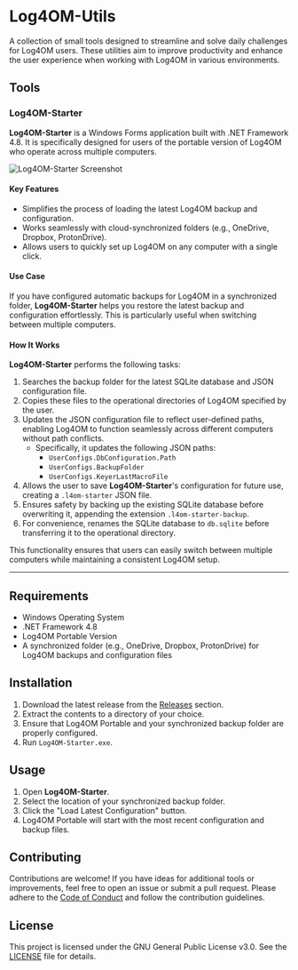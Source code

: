 # Log4OM-Utils

A collection of small tools designed to streamline and solve daily challenges for Log4OM users. These utilities aim to improve productivity and enhance the user experience when working with Log4OM in various environments.

## Tools

### Log4OM-Starter

**Log4OM-Starter** is a Windows Forms application built with .NET Framework 4.8. It is specifically designed for users of the portable version of Log4OM who operate across multiple computers.

![Log4OM-Starter Screenshot](https://s.l2m.io/d4bfd898-8616-4267-93bc-e249ceabe177)

#### Key Features

- Simplifies the process of loading the latest Log4OM backup and configuration.
- Works seamlessly with cloud-synchronized folders (e.g., OneDrive, Dropbox, ProtonDrive).
- Allows users to quickly set up Log4OM on any computer with a single click.

#### Use Case

If you have configured automatic backups for Log4OM in a synchronized folder, **Log4OM-Starter** helps you restore the latest backup and configuration effortlessly. This is particularly useful when switching between multiple computers.

#### How It Works

**Log4OM-Starter** performs the following tasks:

1. Searches the backup folder for the latest SQLite database and JSON configuration file.
2. Copies these files to the operational directories of Log4OM specified by the user.
3. Updates the JSON configuration file to reflect user-defined paths, enabling Log4OM to function seamlessly across different computers without path conflicts.
   - Specifically, it updates the following JSON paths:
     - `UserConfigs.DbConfiguration.Path`
     - `UserConfigs.BackupFolder`
     - `UserConfigs.KeyerLastMacroFile`
4. Allows the user to save **Log4OM-Starter**'s configuration for future use, creating a `.l4om-starter` JSON file.
5. Ensures safety by backing up the existing SQLite database before overwriting it, appending the extension `.l4om-starter-backup`.
6. For convenience, renames the SQLite database to `db.sqlite` before transferring it to the operational directory.

This functionality ensures that users can easily switch between multiple computers while maintaining a consistent Log4OM setup.

---

## Requirements

- Windows Operating System
- .NET Framework 4.8
- Log4OM Portable Version
- A synchronized folder (e.g., OneDrive, Dropbox, ProtonDrive) for Log4OM backups and configuration files

## Installation

1. Download the latest release from the [Releases](#) section.
2. Extract the contents to a directory of your choice.
3. Ensure that Log4OM Portable and your synchronized backup folder are properly configured.
4. Run `Log4OM-Starter.exe`.

## Usage

1. Open **Log4OM-Starter**.
2. Select the location of your synchronized backup folder.
3. Click the "Load Latest Configuration" button.
4. Log4OM Portable will start with the most recent configuration and backup files.

## Contributing

Contributions are welcome! If you have ideas for additional tools or improvements, feel free to open an issue or submit a pull request. Please adhere to the [Code of Conduct](#) and follow the contribution guidelines.

## License

This project is licensed under the GNU General Public License v3.0. See the [LICENSE](#) file for details.
